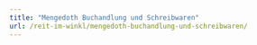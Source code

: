 ```yaml
---
title: "Mengedoth Buchandlung und Schreibwaren"
url: /reit-im-winkl/mengedoth-buchandlung-und-schreibwaren/
---
```

